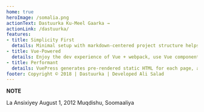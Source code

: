 ```yaml
---
home: true
heroImage: /somalia.png
actionText: Dastuurka Ku-Meel Gaarka →
actionLink: /dastuurka/
features:
- title: Simplicity First
  details: Minimal setup with markdown-centered project structure helps you focus on writing.
- title: Vue-Powered
  details: Enjoy the dev experience of Vue + webpack, use Vue components in markdown, and develop custom themes with Vue.
- title: Performant
  details: VuePress generates pre-rendered static HTML for each page, and runs as an SPA once a page is loaded.
footer: Copyright © 2018 | Dastuurka | Developed Ali Salad
---
```

<div class="tip custom-block"><p class="custom-block-title"></p><strong>NOTE</strong><p>La Ansixiyey August 1, 2012 Muqdishu, Soomaaliya</p></div>

